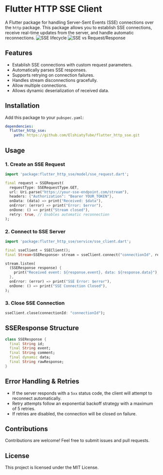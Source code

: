 # Flutter HTTP SSE Client

A Flutter package for handling Server-Sent Events (SSE) connections over the `http` package. This package allows you to establish SSE connections, receive real-time updates from the server, and handle automatic reconnections.
![SSE lifecycle](https://ik.imagekit.io/ably/ghost/prod/2022/11/server_sent_events_how_it_works.png)
![SSE vs Request/Response](https://bunnyacademy.b-cdn.net/What-is-SSE-Server-Sent-Events-and-how-do-they-work.svg)

## Features
- Establish SSE connections with custom request parameters.
- Automatically parses SSE responses.
- Supports retrying on connection failures.
- Handles stream disconnections gracefully.
- Allow multiple connections.
- Allows dynamic deserialization of received data.

## Installation

Add this package to your `pubspec.yaml`:

```yaml
dependencies:
  flutter_http_sse:
    path: https://github.com/ElshiatyTube/flutter_http_sse.git
```

## Usage

### 1. Create an SSE Request
```dart
import 'package:flutter_http_sse/model/sse_request.dart';

final request = SSERequest(
  requestType: SSERequestType.GET,
  url: Uri.parse("https://your-sse-endpoint.com/stream"),
  headers: {"Authorization": "Bearer YOUR_TOKEN"},
  onData: (data) => print("Received: $data"),
  onError: (error) => print("Error: $error"),
  onDone: () => print("Stream closed"),
  retry: true, // Enables automatic reconnection
);
```

### 2. Connect to SSE Server
```dart
import 'package:flutter_http_sse/service/sse_client.dart';

final sseClient = SSEClient();
final Stream<SSEResponse> stream = sseClient.connect("connectionId", request);

stream.listen(
  (SSEResponse response) {
    print("Received event: ${response.event}, data: ${response.data}");
  },
  onError: (error) => print("SSE Error: $error"),
  onDone: () => print("SSE Connection Closed"),
);
```

### 3. Close SSE Connection
```dart
sseClient.close(connectionId: "connectionId");
```

## SSEResponse Structure
```dart
class SSEResponse {
  final String id;
  final String event;
  final String comment;
  final dynamic data;
  final String rawResponse;
}
```

## Error Handling & Retries
- If the server responds with a `5xx` status code, the client will attempt to reconnect automatically.
- Retry attempts follow an exponential backoff strategy with a maximum of 5 retries.
- If retries are disabled, the connection will be closed on failure.

## Contributions
Contributions are welcome! Feel free to submit issues and pull requests.

## License
This project is licensed under the MIT License.
